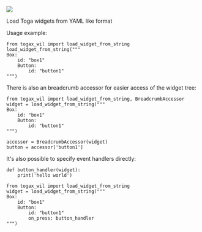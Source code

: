 ![](https://github.com/tomplast/togax_wil/actions/workflows/python-tests.yml/badge.svg?branch=dev) 

Load Toga widgets from YAML like format

Usage example:
```
from togax_wil import load_widget_from_string
load_widget_from_string("""
Box:
    id: "box1"
    Button:
        id: "button1"
""")

```

There is also an breadcrumb accessor for easier access of the widget tree:
```
from togax_wil import load_widget_from_string, BreadcrumbAccessor
widget = load_widget_from_string("""
Box:
    id: "box1"
    Button:
        id: "button1"
""")

accessor = BreadcrumbAccessor(widget)
button = accessor['button1']
```

It's also possible to specify event handlers directly:

```
def button_handler(widget):
    print('hello world')

from togax_wil import load_widget_from_string
widget = load_widget_from_string("""
Box:
    id: "box1"
    Button:
        id: "button1"
        on_press: button_handler
""")
```


